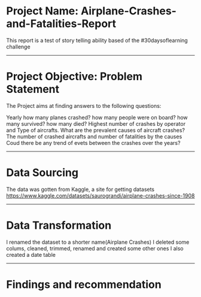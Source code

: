 # Project Name:  Airplane-Crashes-and-Fatalities-Report
This report is a test of story telling ability based of the #30daysoflearning challenge

---
# Project Objective: Problem Statement
The Project aims at finding answers to the following questions:

Yearly how many planes crashed? how many people were on board? how many survived? how many died?
Highest number of crashes by operator and Type of aircrafts.
What are the prevalent causes of aircraft crashes? 
The number of crashed aircrafts and number of fatalities by the causes
Coud there be any trend of evets between the crashes over the years?


---
# Data Sourcing
The data was gotten from Kaggle, a site for getting datasets
https://www.kaggle.com/datasets/saurograndi/airplane-crashes-since-1908


---
# Data Transformation
I renamed the dataset to a shorter name(Airplane Crashes)
I deleted some colums, cleaned, trimmed, renamed and created some other ones
I also created a date table


---
# Findings and recommendation

